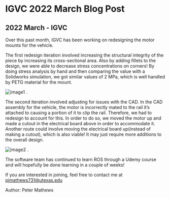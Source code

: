 # IGVC 2022 March Blog Post
## 2022 March - IGVC

Over this past month, IGVC has been working on redesigning the motor mounts for the vehicle.

The first redesign iteration involved increasing the structural integrity of the piece by increasing its cross-sectional area. Also by adding fillets to the design, we were able to decrease stress concentrations on corners! By doing stress analysis by hand and then comparing the value with a Solidworks simulation, we got similar values of 2 MPa, which is well handled by PETG material for the mount.

![image1 .](images/blog/2022-3-30-IGVC/IGVC3.22.1.png)

The second iteration involved adjusting for issues with the CAD. In the CAD assembly for the vehicle, the motor is incorrectly mated to the rail it’s attached to causing a portion of it to clip the rail. Therefore, we had to redesign to account for this. In order to do so, we moved the motor up and made a cutout in the electrical board above in order to accommodate it. Another route could involve moving the electrical board up(instead of making a cutout), which is also viable! It may just require more additions to the overall design.

![image2 .](images/blog/2022-3-30-IGVC/IGVC3.22.2.png)

The software team has continued to learn ROS through a Udemy course and will hopefully be done learning in a couple of weeks!

If you are interested in joining, feel free to contact me at pjmathews731@utexas.edu

Author: Peter Mathews